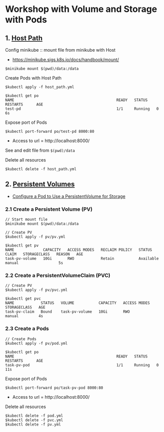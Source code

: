 # Workshop with Volume and Storage with Pods

## 1. [Host Path](https://kubernetes.io/docs/concepts/storage/volumes/#hostpath)
Config minikube :: mount file from minikube with Host
* https://minikube.sigs.k8s.io/docs/handbook/mount/
```
$minikube mount $(pwd)/data:/data
```

Create Pods with Host Path
```
$kubectl apply -f host_path.yml

$kubectl get po
NAME                                              READY   STATUS    RESTARTS      AGE
test-pd                                           1/1     Running   0             6s
```

Expose port of Pods
```
$kubectl port-forward po/test-pd 8000:80
```
* Access to url = http://localhost:8000/

See and edit file from `$(pwd)/data`


Delete all resources
```
$kubectl delete -f host_path.yml
```

## 2. [Persistent Volumes](https://kubernetes.io/docs/concepts/storage/persistent-volumes/)
* [Configure a Pod to Use a PersistentVolume for Storage](https://kubernetes.io/docs/tasks/configure-pod-container/configure-persistent-volume-storage)

### 2.1 Create a Persistent Volume (PV)


```
// Start mount file
$minikube mount $(pwd)/data:/data

// Create PV
$kubectl apply -f pv/pv.yml

$kubectl get pv
NAME             CAPACITY   ACCESS MODES   RECLAIM POLICY   STATUS      CLAIM   STORAGECLASS   REASON   AGE
task-pv-volume   10Gi       RWO            Retain           Available           manual                  5s
```

### 2.2 Create a PersistentVolumeClaim (PVC)

```
// Create PV
$kubectl apply -f pv/pvc.yml

$kubectl get pvc
NAME            STATUS   VOLUME           CAPACITY   ACCESS MODES   STORAGECLASS   AGE
task-pv-claim   Bound    task-pv-volume   10Gi       RWO            manual         4s
```

### 2.3 Create a Pods

```
// Create Pods
$kubectl apply -f pv/pod.yml

$kubectl get po
NAME                                              READY   STATUS    RESTARTS      AGE
task-pv-pod                                       1/1     Running   0             11s
```

Expose port of Pods
```
$kubectl port-forward po/task-pv-pod 8000:80
```
* Access to url = http://localhost:8000/

Delete all resources
```
$kubectl delete -f pod.yml
$kubectl delete -f pvc.yml
$kubectl delete -f pv.yml
```